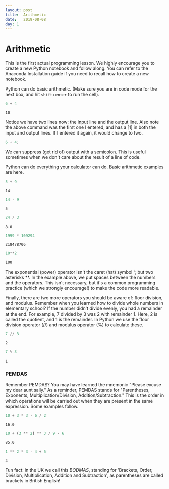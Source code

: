 ```yaml
---
layout: post
title:  Arithmetic
date:   2019-08-08
day: 1
---
```



# Arithmetic 

This is the first actual programming lesson. We highly encourage you to create a new Python notebook and follow along. You can refer to the Anaconda Installation guide if you need to recall how to create a new notebook.

Python can do basic arithmetic. (Make sure you are in code mode for the next box, and hit `shift`+`enter` to run the cell).


```python
6 + 4
```




    10



Notice we have two lines now: the input line and the output line. Also note the above command was the first one I entered, and has a [1] in both the input and output lines. If I entered it again, it would change to two.


```python
6 + 4;
```

We can suppress (get rid of) output with a semicolon. This is useful sometimes when we don't care about the result of a line of code.

Python can do everything your calculator can do. Basic arithmetic examples are here.


```python
5 + 9
```




    14




```python
14 - 9
```




    5




```python
24 / 3
```




    8.0




```python
1999 * 109294
```




    218478706




```python
10**2
```




    100



The exponential (power) operator isn't the caret (hat) symbol ^, but two asterisks \*\*. In the example above, we put spaces between the numbers and the operators. This isn't necessary, but it's a common programming practice (which we strongly encourage!) to make the code more readable.

Finally, there are two more operators you should be aware of: floor division, and modulus. Remember when you learned how to divide whole numbers in elementary school? If the number didn't divide evenly, you had a remainder at the end. For example, 7 divided by 3 was 2 with remainder 1. Here, 2 is called the quotient, and 1 is the remainder. In Python we use the floor division operator (//) and modulus operator (%) to calculate these.


```python
7 // 3
```




    2




```python
7 % 3 
```




    1



### PEMDAS

Remember PEMDAS? You may have learned the mnemonic "Please excuse my dear aunt sally." As a reminder, PEMDAS stands for "Parentheses, Exponents, Multiplication/Division, Addition/Subtraction." This is the order in which operations will be carried out when they are present in the same expression. Some examples follow.


```python
10 + 3 * 3 - 6 / 2
```




    16.0




```python
10 + (3 ** 2) ** 3 / 9 - 6
```




    85.0




```python
1 ** 2 * 3 - 4 + 5
```




    4



Fun fact: in the UK we call this *BODMAS*, standing for 'Brackets, Order, Division, Multiplication, Addition and Subtraction', as parentheses are called brackets in British English!


```python

```
